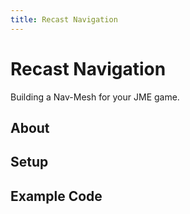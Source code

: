 ```yaml
---
title: Recast Navigation
---
```

<h1 class="sectionedit1" id="recast_navigation">Recast Navigation</h1>
<div class="level1">

<p>
Building a Nav-Mesh for your JME game.
</p>

</div>
<!-- EDIT1 SECTION "Recast Navigation" [1-74] -->
<h2 class="sectionedit2" id="about">About</h2>
<div class="level2">

</div>
<!-- EDIT2 SECTION "About" [75-94] -->
<h2 class="sectionedit3" id="setup">Setup</h2>
<div class="level2">

</div>
<!-- EDIT3 SECTION "Setup" [95-114] -->
<h2 class="sectionedit4" id="example_code">Example Code</h2>
<div class="level2">

</div>
<!-- EDIT4 SECTION "Example Code" [115-] -->
